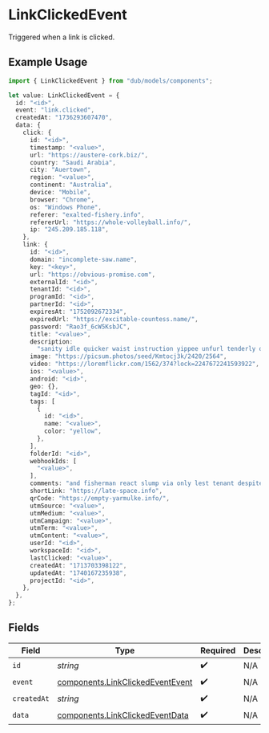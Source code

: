 # LinkClickedEvent

Triggered when a link is clicked.

## Example Usage

```typescript
import { LinkClickedEvent } from "dub/models/components";

let value: LinkClickedEvent = {
  id: "<id>",
  event: "link.clicked",
  createdAt: "1736293607470",
  data: {
    click: {
      id: "<id>",
      timestamp: "<value>",
      url: "https://austere-cork.biz/",
      country: "Saudi Arabia",
      city: "Auertown",
      region: "<value>",
      continent: "Australia",
      device: "Mobile",
      browser: "Chrome",
      os: "Windows Phone",
      referer: "exalted-fishery.info",
      refererUrl: "https://whole-volleyball.info/",
      ip: "245.209.185.118",
    },
    link: {
      id: "<id>",
      domain: "incomplete-saw.name",
      key: "<key>",
      url: "https://obvious-promise.com",
      externalId: "<id>",
      tenantId: "<id>",
      programId: "<id>",
      partnerId: "<id>",
      expiresAt: "1752092672334",
      expiredUrl: "https://excitable-countess.name/",
      password: "Rao3f_6cW5KsbJC",
      title: "<value>",
      description:
        "sanity idle quicker waist instruction yippee unfurl tenderly outside",
      image: "https://picsum.photos/seed/Kmtocj3k/2420/2564",
      video: "https://loremflickr.com/1562/374?lock=2247672241593922",
      ios: "<value>",
      android: "<id>",
      geo: {},
      tagId: "<id>",
      tags: [
        {
          id: "<id>",
          name: "<value>",
          color: "yellow",
        },
      ],
      folderId: "<id>",
      webhookIds: [
        "<value>",
      ],
      comments: "and fisherman react slump via only lest tenant despite and",
      shortLink: "https://late-space.info",
      qrCode: "https://empty-yarmulke.info/",
      utmSource: "<value>",
      utmMedium: "<value>",
      utmCampaign: "<value>",
      utmTerm: "<value>",
      utmContent: "<value>",
      userId: "<id>",
      workspaceId: "<id>",
      lastClicked: "<value>",
      createdAt: "1713703398122",
      updatedAt: "1740167235938",
      projectId: "<id>",
    },
  },
};
```

## Fields

| Field                                                                                | Type                                                                                 | Required                                                                             | Description                                                                          |
| ------------------------------------------------------------------------------------ | ------------------------------------------------------------------------------------ | ------------------------------------------------------------------------------------ | ------------------------------------------------------------------------------------ |
| `id`                                                                                 | *string*                                                                             | :heavy_check_mark:                                                                   | N/A                                                                                  |
| `event`                                                                              | [components.LinkClickedEventEvent](../../models/components/linkclickedeventevent.md) | :heavy_check_mark:                                                                   | N/A                                                                                  |
| `createdAt`                                                                          | *string*                                                                             | :heavy_check_mark:                                                                   | N/A                                                                                  |
| `data`                                                                               | [components.LinkClickedEventData](../../models/components/linkclickedeventdata.md)   | :heavy_check_mark:                                                                   | N/A                                                                                  |